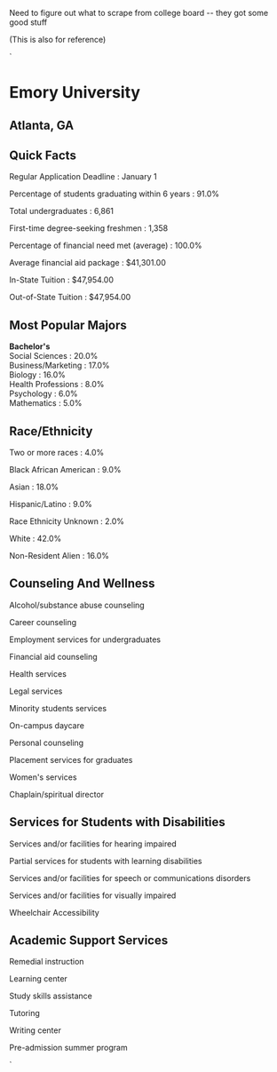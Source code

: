 Need to figure out what to scrape from college board -- they got some good stuff 

(This is also for reference)


`<td class="col2 alignRight">

<h1>Emory University</h1>
<h2>Atlanta, GA</h2>
</td>

<h2>Quick Facts</h2>

<div class="subTabSeperator"></div>
<p>Regular Application Deadline : January 1 </p>
<p>Percentage of students graduating within 6 years : 91.0% </p>
<p>Total undergraduates : 6,861 </p>
<p>First-time degree-seeking freshmen : 1,358 </p>
<p>Percentage of financial need met (average) : 100.0% </p>
<p>Average financial aid package : $41,301.00 </p>
<p>In-State Tuition : $47,954.00 </p>
<p>Out-of-State Tuition : $47,954.00 </p>
</td>

<h2>Most Popular Majors</h2>

<div class="subTabSeperator"></div>
<p><b>Bachelor's</b><br/>  Social Sciences : 20.0%<br/>Business/Marketing : 17.0%<br/>Biology : 16.0%<br/>Health Professions : 8.0%<br/>Psychology : 6.0%<br/>Mathematics : 5.0%<br/></p>
</td>

<h2>Race/Ethnicity</h2>

<div class="subTabSeperator"></div>
<p>Two or more races :   4.0%</p>
<p>Black African American :   9.0%</p>
<p>Asian :   18.0%</p>
<p>Hispanic/Latino :   9.0%</p>
<p>Race Ethnicity Unknown :   2.0%</p>
<p>White :   42.0%</p>
<p>Non-Resident Alien :   16.0%</p>
</td>

<h2>Counseling And Wellness</h2>

<div class="subTabSeperator"></div>
<p>Alcohol/substance abuse counseling </p>
<p>Career counseling </p>
<p>Employment services for undergraduates </p>
<p>Financial aid counseling </p>
<p>Health services </p>
<p>Legal services </p>
<p>Minority students services </p>
<p>On-campus daycare </p>
<p>Personal counseling </p>
<p>Placement services for graduates </p>
<p>Women's services </p>
<p>Chaplain/spiritual director </p>
</td>
</tr>
<tr>
<td class="col2">
<h2>Services for Students with Disabilities</h2>

<div class="subTabSeperator"></div>
<p>Services and/or facilities for hearing impaired </p>
<p>Partial services for students with learning disabilities </p>
<p>Services and/or facilities for speech or communications disorders </p>
<p>Services and/or facilities for visually impaired </p>
<p>Wheelchair Accessibility </p>
</td>


<td class="col2">
<h2>Academic Support Services</h2>

<div class="subTabSeperator"></div>
<p>Remedial instruction </p>
<p>Learning center </p>
<p>Study skills assistance </p>
<p>Tutoring </p>
<p>Writing center </p>
<p>Pre-admission summer program </p>
</td>
</tr>
`